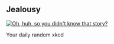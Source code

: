 ## Jealousy
[![Oh, huh, so you didn't know that story?](https://imgs.xkcd.com/comics/jealousy.png)](https://xkcd.com/420/ "Oh, huh, so you didn't know that story?")

Your daily random xkcd
